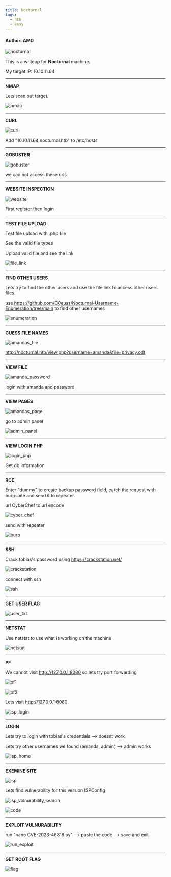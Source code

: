 ```yaml
---
title: Nocturnal
tags:
  - htb
  - easy
---
```


#### Author: AMD

![nocturnal](images/nocturnal.png)

This is a writeup for <b>Nocturnal</b> machine.

My target IP: 10.10.11.64

-----------------------------------------------------------------------------------
<b>NMAP</b>

Lets scan out target.

![nmap](images/nmap.png)

-----------------------------------------------------------------------------------
<b>CURL</b>

![curl](images/curl.png)

Add "10.10.11.64   nocturnal.htb" to /etc/hosts

-----------------------------------------------------------------------------------
<b>GOBUSTER</b>

![gobuster](images/gobuster.png)

we can not access these urls

-----------------------------------------------------------------------------------
<b>WEBSITE INSPECTION</b>

![website](images/website.png)

First register then login

-----------------------------------------------------------------------------------
<b>TEST FILE UPLOAD</b>

Test file upload with .php file

See the valid file types

Upload valid file and see the link

![file_link](images/file_link.png)

-----------------------------------------------------------------------------------
<b>FIND OTHER USERS</b>

Lets try to find the other users and use the file link to access other users files.

use https://github.com/C0euss/Nocturnal-Username-Enumeration/tree/main to find other usernames

![enumeration](images/enumeration.png)

-----------------------------------------------------------------------------------
<b>GUESS FILE NAMES</b>

![amandas_file](images/amandas_file.png)

http://nocturnal.htb/view.php?username=amanda&file=privacy.odt

-----------------------------------------------------------------------------------
<b>VIEW FILE</b>

![amanda_password](images/amanda_password.png)

login with amanda and password

-----------------------------------------------------------------------------------
<b>VIEW PAGES</b>

![amandas_page](images/amandas_page.png)

go to admin panel

![admin_panel](images/admin_panel.png)

-----------------------------------------------------------------------------------
<b>VIEW LOGIN.PHP</b>

![login_php](images/login_php.png)

Get db information

-----------------------------------------------------------------------------------
<b>RCE</b>

Enter "dummy" to create backup password field, catch the request with burpsuite and send it to repeater.

url CyberChef to url encode

![cyber_chef](images/cyber_chef.png)

send with repeater

![burp](images/burp.png)

-----------------------------------------------------------------------------------
<b>SSH</b>

Crack tobias's password using https://crackstation.net/

![crackstation](images/crackstation.png)

connect with ssh

![ssh](images/ssh.png)

-----------------------------------------------------------------------------------
<b>GET USER FLAG</b>

![user_txt](images/user_txt.png)

-----------------------------------------------------------------------------------
<b>NETSTAT</b>

Use netstat to use what is working on the machine

![netstat](images/netstat.png)

-----------------------------------------------------------------------------------
<b>PF</b>

We cannot visit http://127.0.0.1:8080 so lets try port forwarding

![pf1](images/pf1.png)

![pf2](images/pf2.png)

Lets visit http://127.0.0.1:8080

![isp_login](images/isp_login.png)

-----------------------------------------------------------------------------------
<b>LOGIN</b>

Lets try to login with tobias's credentials --> doesnt work

Lets try other usernames we found (amanda, admin)  --> admin works

![isp_home](images/isp_home.png)

-----------------------------------------------------------------------------------
<b>EXEMINE SITE</b>

![isp](images/isp.png)

Lets find vulnerability for this version ISPConfig 

![isp_volnurability_search](images/isp_volnurability_search.png)

![code](images/code.png)

-----------------------------------------------------------------------------------
<b>EXPLOIT VULNURABILITY</b>

run "nano CVE-2023-46818.py"  --> paste the code  --> save and exit

![run_exploit](images/run_exploit.png)

-----------------------------------------------------------------------------------
<b>GET ROOT FLAG</b>

![flag](images/flag.png)
